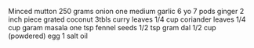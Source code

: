 Minced mutton 250 grams
onion one medium
garlic 6 yo 7 pods
ginger 2 inch piece
grated coconut 3tbls
curry leaves 1/4 cup
coriander leaves 1/4 cup
garam masala one tsp
fennel seeds 1/2 tsp
gram dal 1/2 cup (powdered)
egg 1
salt 
oil 